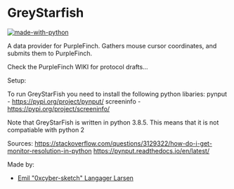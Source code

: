# GreyStarfish
[![made-with-python](https://img.shields.io/badge/Made%20with-Python-1f425f.svg)](https://www.python.org/)

A data provider for PurpleFinch.
Gathers mouse cursor coordinates, and submits them to PurpleFinch.


Check the PurpleFinch WIKI for protocol drafts...

Setup:

To run GreyStarFish you need to install the following python libaries:
pynput - https://pypi.org/project/pynput/ 
screeninfo - https://pypi.org/project/screeninfo/

Note that GreyStarFish is written in python 3.8.5. This means that it is not compatiable with python 2


Sources: 
https://stackoverflow.com/questions/3129322/how-do-i-get-monitor-resolution-in-python
https://pynput.readthedocs.io/en/latest/

Made by:
- [Emil "0xcyber-sketch" Langager Larsen](https://github.com/0xcyber-sketch)
